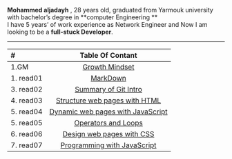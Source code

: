 **Mohammed aljadayh** , 28 years old,  graduated from Yarmouk university with bachelor’s degree in **computer Engineering **    
I have 5 years’ of  work experience as Network Engineer and Now I am looking to be a **full-stuck Developer**.
 


--------------------------------------


 | # | **Table Of Contant**|
| :---        |    :----:   |
| 1.GM|[Growth Mindset](https://mohammadaljadayh.github.io/reading-notes/GrowthMindset)      |
| 1. read01| [MarkDown](https://mohammadaljadayh.github.io/reading-notes/read01)   |
| 3. read02| [Summary of Git Intro](https://mohammadaljadayh.github.io/reading-notes/read02)    |
| 4. read03| [Structure web pages with HTML](https://mohammadaljadayh.github.io/reading-notes/read03)    |
| 5. read04| [Dynamic web pages with JavaScript](https://mohammadaljadayh.github.io/reading-notes/read04)    |
| 5. read05| [Operators and Loops](https://mohammadaljadayh.github.io/reading-notes/read05)    |
| 6. read06| [ Design web pages with CSS](https://mohammadaljadayh.github.io/reading-notes/read06)    |
| 7. read07| [  Programming with JavaScript](https://mohammadaljadayh.github.io/reading-notes/read07)    |


